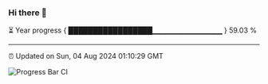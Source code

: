 ### Hi there 👋

⏳ Year progress { █████████████████▁▁▁▁▁▁▁▁▁▁▁▁▁ } 59.03 %

---

⏰ Updated on Sun, 04 Aug 2024 01:10:29 GMT

![Progress Bar CI](https://github.com/JuvenileQ/Progress-Bar-CI/workflows/main/badge.svg)
